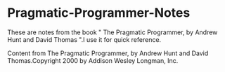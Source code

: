 # Pragmatic-Programmer-Notes
These are notes from the book " The Pragmatic Programmer, by Andrew Hunt and David Thomas ".I use it for quick reference.

Content from The Pragmatic Programmer, by Andrew Hunt and David Thomas.Copyright 2000 by Addison Wesley Longman, Inc.
